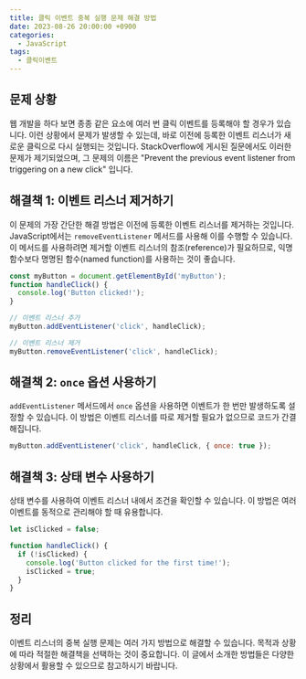 ```yaml
---
title: 클릭 이벤트 중복 실행 문제 해결 방법
date: 2023-08-26 20:00:00 +0900
categories:
  - JavaScript
tags:
  - 클릭이벤트
---
```


## 문제 상황

웹 개발을 하다 보면 종종 같은 요소에 여러 번 클릭 이벤트를 등록해야 할 경우가 있습니다. 이런 상황에서 문제가 발생할 수 있는데, 바로 이전에 등록한 이벤트 리스너가 새로운 클릭으로 다시 실행되는 것입니다. StackOverflow에 게시된 질문에서도 이러한 문제가 제기되었으며, 그 문제의 이름은 "Prevent the previous event listener from triggering on a new click" 입니다.

## 해결책 1: 이벤트 리스너 제거하기

이 문제의 가장 간단한 해결 방법은 이전에 등록한 이벤트 리스너를 제거하는 것입니다. JavaScript에서는 `removeEventListener` 메서드를 사용해 이를 수행할 수 있습니다. 이 메서드를 사용하려면 제거할 이벤트 리스너의 참조(reference)가 필요하므로, 익명 함수보다 명명된 함수(named function)를 사용하는 것이 좋습니다.

```javascript
const myButton = document.getElementById('myButton');
function handleClick() {
  console.log('Button clicked!');
}

// 이벤트 리스너 추가
myButton.addEventListener('click', handleClick);

// 이벤트 리스너 제거
myButton.removeEventListener('click', handleClick);
```

## 해결책 2: `once` 옵션 사용하기

`addEventListener` 메서드에서 `once` 옵션을 사용하면 이벤트가 한 번만 발생하도록 설정할 수 있습니다. 이 방법은 이벤트 리스너를 따로 제거할 필요가 없으므로 코드가 간결해집니다.

```javascript
myButton.addEventListener('click', handleClick, { once: true });
```

## 해결책 3: 상태 변수 사용하기

상태 변수를 사용하여 이벤트 리스너 내에서 조건을 확인할 수 있습니다. 이 방법은 여러 이벤트를 동적으로 관리해야 할 때 유용합니다.

```javascript
let isClicked = false;

function handleClick() {
  if (!isClicked) {
    console.log('Button clicked for the first time!');
    isClicked = true;
  }
}
```

## 정리

이벤트 리스너의 중복 실행 문제는 여러 가지 방법으로 해결할 수 있습니다. 목적과 상황에 따라 적절한 해결책을 선택하는 것이 중요합니다. 이 글에서 소개한 방법들은 다양한 상황에서 활용할 수 있으므로 참고하시기 바랍니다.